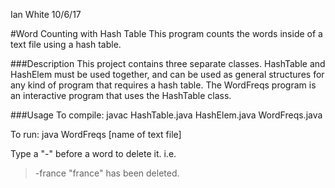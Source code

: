 Ian White
10/6/17

#Word Counting with Hash Table
This program counts the words inside of a text file using a hash table. 

###Description
This project contains three separate classes. HashTable and HashElem must be used together, and can be used as general structures for any kind of program that requires a hash table. The WordFreqs program is an interactive program that uses the HashTable class.

###Usage
To compile:
javac HashTable.java HashElem.java WordFreqs.java

To run:
java WordFreqs [name of text file]

Type a "-" before a word to delete it.
i.e.
>-france
"france" has been deleted.
